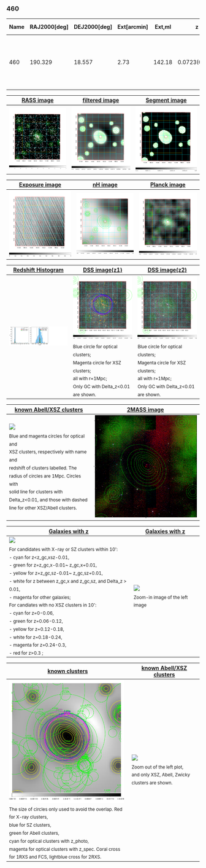 <div STYLE="page-break-after: always;"></div>

### 460

|Name|RAJ2000[deg]|DEJ2000[deg] |Ext[arcmin]| Ext,ml | z | z_src| C|GC(XSZ,Delta_z<0.01)| GC(OPT,Delta_z<0.01)|GC| R_sig[arcmin] | R500[arcmin] | R500[Mpc]| CRsig[c/s] | CR500[c/s] |L500[1E44 erg/s]|F500[1E-12 erg/s/cm^2]| M500[1E14 Msun]|Tx[keV]|Cnt_sig|Beta|Rc[arcmin]|Comment|Alias|
|---|---|---|---|---|---|------|---|--------|---------|----------|---|---|---|---|---|---|---|---|---|---|---|---|---|---|
|460| 190.329| 18.557| 2.73| 142.18| 0.0723(0.005)| z1, z_xsz| B| F20, L03, MCXC, PSZ2, Tar, XB| A, N, W| A, C, F20, L03, MCXC, N, PSZ2, Tar, W, XB| 8.800| 10.844| 0.896| 0.371(0.038)| 0.386(0.040)| 0.957(0.055)| 7.500(0.431)| 2.19(0.06)| 3.55(0.07)| 158.2| 0.933(-0.080+0.048)| 5.655(-0.577+0.408)| -| k340|

|[RASS image](../image/460/460_img.pdf)|[filtered image](../image/460/460_fil.pdf)|[Segment image](../image/460/460_seg.pdf)|
|-------------------|--------------------|-------------------|
| <img src="../image/460/460_img.png" width="300">  | <img src="../image/460/460_fil.png" width="300">   | <img src="../image/460/460_seg.png" width="300">  |

|[Exposure image](../image/460/460_mex.pdf)| [nH image](../image/460/460_nh.pdf)| [Planck image](../image/460/460_p.pdf)|
|-------------------|--------------------|-------------------|
|<img src="../image/460/460_mex.png" width="300">   | <img src="../image/460/460_nh.png" width="300">    | <img src="../image/460/460_p.png" width="300"> |

|[Redshift Histogram](../image/460/460_zg.pdf) | [DSS image(z1)](../image/460/460_dss_z1.pdf)      |  [DSS image(z2)](../image/460/460_dss_z2.pdf)    |
|-------------------|--------------------|-------------------|
|<img src="../image/460/460_zg.png" width="300"> |<img src="../image/460/460_dss_z1.png" width="300"> <sub><br>Blue circle for optical clusters; <br>Magenta circle for XSZ clusters; <br>all with r=1Mpc; <br>Only GC with Delta_z<0.01 are shown. </sub>| <img src="../image/460/460_dss_z2.png" width="300"><sub><br>Blue circle for optical clusters; <br>Magenta circle for XSZ clusters; <br>all with r=1Mpc; <br>Only GC with Delta_z<0.01 are shown. </sub> |

|[known Abell/XSZ clusters](../image/460/460_m.pdf) | [2MASS image](../image/460/460_2mass.pdf)      |
|-------------------|-------------------|
|<img src=../image/460/460_m.png width="300"> <br><sub>Blue and magenta circles for optical and <br>XSZ clusters, respectively with name and <br>redshift of clusters labelled. The <br>radius of circles are 1Mpc. Circles with <br>solid line for clusters with <br>Delta_z<0.01, and those with dashed <br>line for other XSZ/Abell clusters.        </sub>|<img src="../image/460/460_2mass.png" width="300">  |

|[Galaxies with z](../image/460/460_opt_ned.pdf) |[Galaxies with z](../image/460/460_opt_ned_zoom.pdf) |
|-------------------|-------------------|
| <img src=../image/460/460_opt_ned.png width="300"> <br><sub> For candidates with X-ray or SZ clusters within 10': <br> - cyan for z<z_gc,xsz-0.01, <br> - green for z=z_gc,x-0.01~ z_gc,x+0.01, <br> - yellow for z=z_gc,sz-0.01~ z_gc,sz+0.01, <br> - white for z between z_gc,x and z_gc,sz, and Delta_z > 0.01, <br> - magenta for other galaxies; <br>For candiates with no XSZ clusters in 10': <br> - cyan for z=0-0.06, <br> - green for z=0.06-0.12, <br> - yellow for z=0.12-0.18, <br> - white for z=0.18-0.24, <br> - magenta for z=0.24-0.3, <br> - red for z>0.3 ;  </sub>|<img src=../image/460/460_opt_ned_zoom.png width="300">  <br><sub> Zoom-in image of the left image</sub>|

|[known clusters](../image/460/460_gc.pdf) |[known Abell/XSZ clusters](../image/460/460_gc_large.pdf) |
|-------------------|-------------------|
| <img src=../image/460/460_gc.png width="300"> <br><sub> The size of circles only used to avoid the overlap. Red for X-ray clusters, <br> blue for SZ clusters, <br> green for Abell clusters, <br> cyan for optical clusters with z_photo, <br> magenta for optical clusters with z_spec. Coral cross for 1RXS and FCS, lightblue cross for 2RXS. </sub>|<img src=../image/460/460_gc_large.png width="300"> <br><sub> Zoom out of the left plot, <br> and only XSZ, Abell, Zwicky clusters are shown. </sub> |




